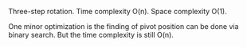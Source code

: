 Three-step rotation. 
Time complexity O(n). 
Space complexity O(1).

One minor optimization is the finding of pivot position can be done via binary search. But the time complexity is still O(n).